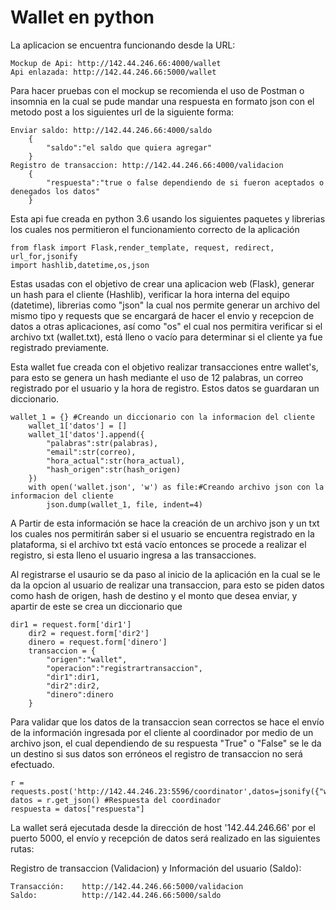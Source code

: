 # Wallet en python
	
La aplicacion se encuentra funcionando desde la URL:

	Mockup de Api: http://142.44.246.66:4000/wallet
	Api enlazada: http://142.44.246.66:5000/wallet
	
Para hacer pruebas con el mockup se recomienda el uso de Postman o insomnia en la cual se pude mandar una respuesta en formato json con el metodo post a los siguientes url de la siguiente forma:
	
	Enviar saldo: http://142.44.246.66:4000/saldo
		{
			"saldo":"el saldo que quiera agregar"
		}
	Registro de transaccion: http://142.44.246.66:4000/validacion
		{
			"respuesta":"true o false dependiendo de si fueron aceptados o denegados los datos"
		}
		
Esta api fue creada en python 3.6 usando los siguientes paquetes y librerias los cuales nos permitieron el funcionamiento correcto de la aplicación

	from flask import Flask,render_template, request, redirect, url_for,jsonify
	import hashlib,datetime,os,json

Estas usadas con el objetivo de crear una aplicacion web (Flask), generar un hash para el cliente (Hashlib), verificar la hora interna del equipo (datetime), librerias como "json" la cual nos permite generar un archivo del mismo tipo y requests que se encargará de hacer el envio y recepcion de datos a otras aplicaciones, así como "os" el cual nos permitira verificar si el archivo txt (wallet.txt), está lleno o vacío para determinar si el cliente ya fue registrado previamente. 

Esta wallet fue creada con el objetivo realizar transacciones entre wallet's, para esto se genera un hash mediante el uso de 12 palabras, un correo registrado por el usuario y la hora de registro. Estos datos se guardaran un diccionario.

	wallet_1 = {} #Creando un diccionario con la informacion del cliente 
        wallet_1['datos'] = []
        wallet_1['datos'].append({
            "palabras":str(palabras),
            "email":str(correo),
            "hora_actual":str(hora_actual),
            "hash_origen":str(hash_origen)
        })
        with open('wallet.json', 'w') as file:#Creando archivo json con la informacion del cliente
            json.dump(wallet_1, file, indent=4)

A Partir de esta información se hace la creación de un archivo json y un txt los cuales nos permitirán saber si el usuario se encuentra registrado en la plataforma, si el archivo txt está vacío entonces se procede a realizar el registro, si esta lleno el usuario ingresa a las transacciones.

Al registrarse el usaurio se da paso al inicio de la aplicación en la cual se le da la opcion al usuario de realizar una transaccion, para esto se piden datos como hash de origen, hash de destino y el monto que desea enviar, y apartir de este se crea un diccionario que  

	dir1 = request.form['dir1']
        dir2 = request.form['dir2']
        dinero = request.form['dinero']
        transaccion = {
            "origen":"wallet",
            "operacion":"registrartransaccion",
            "dir1":dir1,
            "dir2":dir2,
            "dinero":dinero
        }

Para validar que los datos de la transaccion sean correctos se hace el envío de la información ingresada por el cliente al coordinador por medio de un archivo json, el cual dependiendo de su respuesta "True" o "False" se le da un destino si sus datos son erróneos el registro de transaccion no será efectuado.

	r = requests.post('http://142.44.246.23:5596/coordinator',datos=jsonify({"wallet":transaccion}))
	datos = r.get_json() #Respuesta del coordinador
	respuesta = datos["respuesta"]
	
La wallet será ejecutada desde la dirección de host '142.44.246.66' por el puerto 5000, el envío y recepción de datos será realizado en las siguientes rutas:

Registro de transaccion (Validacion) y Información del usuario (Saldo):

	Transacción:   	http://142.44.246.66:5000/validacion	
	Saldo:         	http://142.44.246.66:5000/saldo
